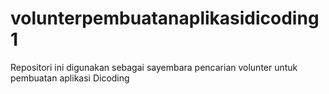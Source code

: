 # volunterpembuatanaplikasidicoding1
Repositori ini digunakan sebagai sayembara pencarian volunter untuk pembuatan aplikasi Dicoding
